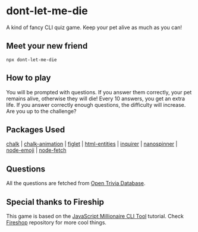 # dont-let-me-die
A kind of fancy CLI quiz game. Keep your pet alive as much as you can! 


## Meet your new friend
```
npx dont-let-me-die
```

## How to play
You will be prompted with questions. If you answer them correctly, your pet remains alive, otherwise they will die! Every 10 answers, you get an extra life. If you answer correctly enough questions, the difficulty will increase. Are you up to the challenge?

## Packages Used
[chalk](https://github.com/chalk/chalk) | 
[chalk-animation](https://github.com/bokub/chalk-animation) |
[figlet](https://github.com/patorjk/figlet.js) |
[html-entities](https://github.com/mdevils/html-entities) |
[inquirer](https://github.com/SBoudrias/Inquirer.js) |
[nanospinner](https://github.com/usmanyunusov/nanospinner) |
[node-emoji](https://github.com/omnidan/node-emoji) | 
[node-fetch](https://github.com/node-fetch/node-fetch)

## Questions 
All the questions are fetched from [Open Trivia Database](https://opentdb.com/).

## Special thanks to Fireship
This game is based on the [JavaScript Millionaire CLI Tool](https://github.com/fireship-io/javascript-millionaire) tutorial. Check [Fireshop](https://github.com/fireship-io) repository for more cool things. 